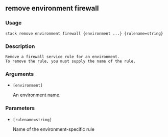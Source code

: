 ## remove environment firewall

### Usage

`stack remove environment firewall {environment ...} {rulename=string}`

### Description


	Remove a firewall service rule for an environment.
	To remove the rule, you must supply the name of the rule.

	

### Arguments

* `[environment]`

   An environment name.


### Parameters
* `[rulename=string]`

   Name of the environment-specific rule


